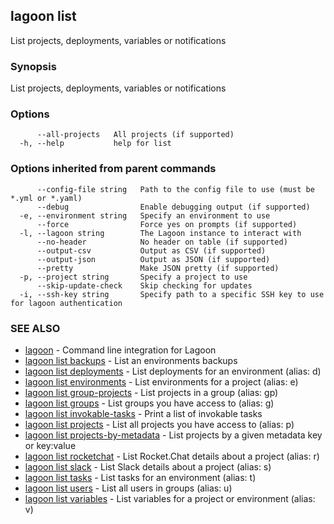 ## lagoon list

List projects, deployments, variables or notifications

### Synopsis

List projects, deployments, variables or notifications

### Options

```
      --all-projects   All projects (if supported)
  -h, --help           help for list
```

### Options inherited from parent commands

```
      --config-file string   Path to the config file to use (must be *.yml or *.yaml)
      --debug                Enable debugging output (if supported)
  -e, --environment string   Specify an environment to use
      --force                Force yes on prompts (if supported)
  -l, --lagoon string        The Lagoon instance to interact with
      --no-header            No header on table (if supported)
      --output-csv           Output as CSV (if supported)
      --output-json          Output as JSON (if supported)
      --pretty               Make JSON pretty (if supported)
  -p, --project string       Specify a project to use
      --skip-update-check    Skip checking for updates
  -i, --ssh-key string       Specify path to a specific SSH key to use for lagoon authentication
```

### SEE ALSO

* [lagoon](lagoon.md)	 - Command line integration for Lagoon
* [lagoon list backups](lagoon_list_backups.md)	 - List an environments backups
* [lagoon list deployments](lagoon_list_deployments.md)	 - List deployments for an environment (alias: d)
* [lagoon list environments](lagoon_list_environments.md)	 - List environments for a project (alias: e)
* [lagoon list group-projects](lagoon_list_group-projects.md)	 - List projects in a group (alias: gp)
* [lagoon list groups](lagoon_list_groups.md)	 - List groups you have access to (alias: g)
* [lagoon list invokable-tasks](lagoon_list_invokable-tasks.md)	 - Print a list of invokable tasks
* [lagoon list projects](lagoon_list_projects.md)	 - List all projects you have access to (alias: p)
* [lagoon list projects-by-metadata](lagoon_list_projects-by-metadata.md)	 - List projects by a given metadata key or key:value
* [lagoon list rocketchat](lagoon_list_rocketchat.md)	 - List Rocket.Chat details about a project (alias: r)
* [lagoon list slack](lagoon_list_slack.md)	 - List Slack details about a project (alias: s)
* [lagoon list tasks](lagoon_list_tasks.md)	 - List tasks for an environment (alias: t)
* [lagoon list users](lagoon_list_users.md)	 - List all users in groups (alias: u)
* [lagoon list variables](lagoon_list_variables.md)	 - List variables for a project or environment (alias: v)

